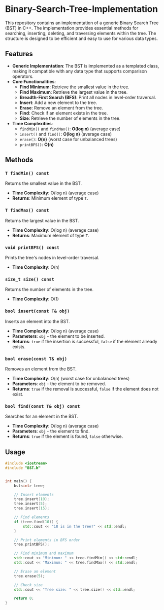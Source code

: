 # Binary-Search-Tree-Implementation

This repository contains an implementation of a generic Binary Search Tree (BST) in C++. The implementation provides essential methods for searching, inserting, deleting, and traversing elements within the tree. The structure is designed to be efficient and easy to use for various data types.

## Features

- **Generic Implementation**: The BST is implemented as a templated class, making it compatible with any data type that supports comparison operators.
- **Core Functionalities**:
  - **Find Minimum**: Retrieve the smallest value in the tree.
  - **Find Maximum**: Retrieve the largest value in the tree.
  - **Breadth-First Search (BFS)**: Print all nodes in level-order traversal.
  - **Insert**: Add a new element to the tree.
  - **Erase**: Remove an element from the tree.
  - **Find**: Check if an element exists in the tree.
  - **Size**: Retrieve the number of elements in the tree.
- **Time Complexities**:
  - `findMin()` and `findMax()`: **O(log n)** (average case)
  - `insert()` and `find()`: **O(log n)** (average case)
  - `erase()`: **O(n)** (worst case for unbalanced trees)
  - `printBFS()`: **O(n)**

## Methods

### `T findMin() const`
Returns the smallest value in the BST.

- **Time Complexity**: O(log n) (average case)
- **Returns**: Minimum element of type `T`.

### `T findMax() const`
Returns the largest value in the BST.

- **Time Complexity**: O(log n) (average case)
- **Returns**: Maximum element of type `T`.

### `void printBFS() const`
Prints the tree's nodes in level-order traversal.

- **Time Complexity**: O(n)

### `size_t size() const`
Returns the number of elements in the tree.

- **Time Complexity**: O(1)

### `bool insert(const T& obj)`
Inserts an element into the BST.

- **Time Complexity**: O(log n) (average case)
- **Parameters**: `obj` - the element to be inserted.
- **Returns**: `true` if the insertion is successful, `false` if the element already exists.

### `bool erase(const T& obj)`
Removes an element from the BST.

- **Time Complexity**: O(n) (worst case for unbalanced trees)
- **Parameters**: `obj` - the element to be removed.
- **Returns**: `true` if the removal is successful, `false` if the element does not exist.

### `bool find(const T& obj) const`
Searches for an element in the BST.

- **Time Complexity**: O(log n) (average case)
- **Parameters**: `obj` - the element to find.
- **Returns**: `true` if the element is found, `false` otherwise.

## Usage

```cpp
#include <iostream>
#include "BST.h"


int main() {
    bst<int> tree;

    // Insert elements
    tree.insert(10);
    tree.insert(5);
    tree.insert(15);

    // Find elements
    if (tree.find(10)) {
        std::cout << "10 is in the tree!" << std::endl;
    }

    // Print elements in BFS order
    tree.printBFS();

    // Find minimum and maximum
    std::cout << "Minimum: " << tree.findMin() << std::endl;
    std::cout << "Maximum: " << tree.findMax() << std::endl;

    // Erase an element
    tree.erase(5);

    // Check size
    std::cout << "Tree size: " << tree.size() << std::endl;

    return 0;
}
